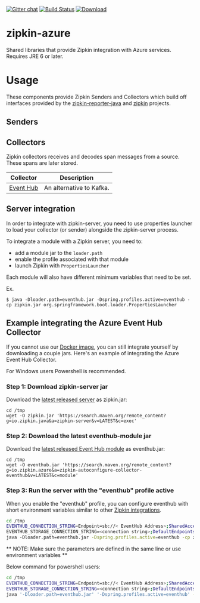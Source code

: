 [![Gitter chat](http://img.shields.io/badge/gitter-join%20chat%20%E2%86%92-brightgreen.svg)](https://gitter.im/openzipkin/zipkin)
[![Build Status](https://circleci.com/gh/openzipkin/zipkin-azure.svg?style=svg)](https://circleci.com/gh/openzipkin/zipkin-azure)
[![Download](https://api.bintray.com/packages/openzipkin/maven/zipkin-azure/images/download.svg)](https://bintray.com/openzipkin/maven/zipkin-azure/_latestVersion)

# zipkin-azure
Shared libraries that provide Zipkin integration with Azure services. Requires JRE 6 or later.

# Usage
These components provide Zipkin Senders and Collectors which build off interfaces provided by
the [zipkin-reporter-java](https://github.com/openzipkin/zipkin-reporter-java) and
[zipkin](https://github.com/openzipkin/zipkin) projects.

## Senders

## Collectors
Zipkin collectors receives and decodes span messages from a source. These
spans are later stored.

Collector | Description
--- | --- 
[Event Hub](./collector/eventhub) | An alternative to Kafka.

## Server integration
In order to integrate with zipkin-server, you need to use properties
launcher to load your collector (or sender) alongside the zipkin-server
process.

To integrate a module with a Zipkin server, you need to:
* add a module jar to the `loader.path`
* enable the profile associated with that module
* launch Zipkin with `PropertiesLauncher`

Each module will also have different minimum variables that need to be set.

Ex.
```
$ java -Dloader.path=eventhub.jar -Dspring.profiles.active=eventhub -cp zipkin.jar org.springframework.boot.loader.PropertiesLauncher
```

## Example integrating the Azure Event Hub Collector

If you cannot use our [Docker image](https://github.com/openzipkin/docker-zipkin-azure), you can still integrate
yourself by downloading a couple jars. Here's an example of integrating the Azure Event Hub Collector.

For Windows users Powershell is recommended.

### Step 1: Download zipkin-server jar
Download the [latest released server](https://search.maven.org/remote_content?g=io.zipkin.java&a=zipkin-server&v=LATEST&c=exec) as zipkin.jar:

```
cd /tmp
wget -O zipkin.jar 'https://search.maven.org/remote_content?g=io.zipkin.java&a=zipkin-server&v=LATEST&c=exec'
```

### Step 2: Download the latest eventhub-module jar
Download the [latest released Event Hub module](https://search.maven.org/remote_content?g=io.zipkin.azure&a=zipkin-autoconfigure-collector-eventhub&v=LATEST&c=module) as eventhub.jar:

```
cd /tmp
wget -O eventhub.jar 'https://search.maven.org/remote_content?g=io.zipkin.azure&a=zipkin-autoconfigure-collector-eventhub&v=LATEST&c=module'
```

### Step 3: Run the server with the "eventhub" profile active
When you enable the "eventhub" profile, you can configure eventhub with
short environment variables similar to other [Zipkin integrations](https://github.com/openzipkin/zipkin/blob/master/zipkin-server/README.md#elasticsearch-storage).

``` bash
cd /tmp
EVENTHUB_CONNECTION_STRING=Endpoint=sb://< EventHub Address>;SharedAccessKeyName=<name>;SharedAccessKey=<key> \
EVENTHUB_STORAGE_CONNECTION_STRING=<connection string>;DefaultEndpointsProtocol=https;AccountName=<yourAccountName>;AccountKey=<yourAccountKey> \
java -Dloader.path=eventhub.jar -Dspring.profiles.active=eventhub -cp zipkin.jar org.springframework.boot.loader.PropertiesLauncher
```
** NOTE: Make sure the parameters are defined in the same line or use environment variables **


Below command for powershell users:

``` bash
cd /tmp
EVENTHUB_CONNECTION_STRING=Endpoint=sb://< EventHub Address>;SharedAccessKeyName=<name>;SharedAccessKey=<key>
EVENTHUB_STORAGE_CONNECTION_STRING=<connection string>;DefaultEndpointsProtocol=https;AccountName=<yourAccountName>;AccountKey=<yourAccountKey>
java '-Dloader.path=eventhub.jar' '-Dspring.profiles.active=eventhub' -cp zipkin.jar org.springframework.boot.loader.PropertiesLauncher
```
